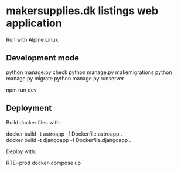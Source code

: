 # makersupplies.dk listings web application

Run with Alpine Linux


## Development mode

python manage.py check
python manage.py makemigrations
python manage.py migrate
python manage.py runserver

npm run dev

## Deployment

Build docker files with:

docker build -t astroapp -f Dockerfile.astroapp .
<br>
docker build -t djangoapp -f Dockerfile.djangoapp .

Deploy with:

RTE=prod docker-compose up
